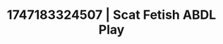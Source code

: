 ---
categories:
- Twerking tease
- Anal play
- Romantic kink
- Eco-erotica
- Erotic tension build
image: /assets/images/1747183324507.webp
layout: post
seo:
  description: Featured content with high-quality Scat Fetish, ABDL Play. HD images
    available.
  keywords: Scat Fetish, ABDL Play
  og_image: /assets/images/1747183324507.webp
  schema_type: VisualArtwork
tags:
- '#1747183324507'
- ABDL Play
- Scat Fetish
title: 1747183324507 | Scat Fetish ABDL Play
---